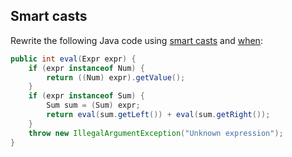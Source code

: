 ## Smart casts

Rewrite the following Java code using [smart casts](http://kotlinlang.org/docs/reference/typecasts.html#smart-casts)
and [when](http://kotlinlang.org/docs/reference/control-flow.html#when-expression):

```java
public int eval(Expr expr) {
    if (expr instanceof Num) {
        return ((Num) expr).getValue();
    }
    if (expr instanceof Sum) {
        Sum sum = (Sum) expr;
        return eval(sum.getLeft()) + eval(sum.getRight());
    }
    throw new IllegalArgumentException("Unknown expression");
}
```
